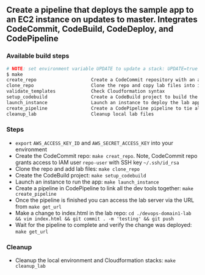 ## Create a pipeline that deploys the sample app to an EC2 instance on updates to master. Integrates CodeCommit, CodeBuild, CodeDeploy, and CodePipeline

### Available build steps
```bash
# NOTE: set environment variable UPDATE to update a stack: UPDATE=true make launch_instance
$ make
create_repo                    Create a CodeCommit repository with an admin and jr user
clone_repo                     Clone the repo and copy lab files into it
validate_templates             Check Cloudformation syntax
setup_codebuild                Create a CodeBuild project to build the lab app
launch_instance                Launch an instance to deploy the lab app to using CodeDeploy
create_pipeline                Create a CodePipeline pipeline to tie all of the developer tools together
cleanup_lab                    Cleanup local lab files
```

### Steps
* `export` `AWS_ACCESS_KEY_ID` and `AWS_SECRET_ACCESS_KEY` into your environment
* Create the CodeCommit repo: `make creat_repo`. Note, CodeCommit repo grants access to IAM user `repo-user` with SSH key `~/.ssh/id_rsa`
* Clone the repo and add lab files: `make clone_repo`
* Create the CodeBuild project: `make setup_codebuild`
* Launch an instance to run the app: `make launch_instance`
* Create a pipeline in CodePipeline to link all the dev tools together: `make create_pipeline`
* Once the pipeline is finished you can access the lab server via the URL from `make get_url`
* Make a change to index.html in the lab repo: `cd ./devops-domain1-lab && vim index.html && git commit . -m 'testing' && git push`
* Wait for the pipeline to complete and verify the change was deployed: `make get_url`

### Cleanup
* Cleanup the local environment and Cloudformation stacks: `make cleanup_lab`
